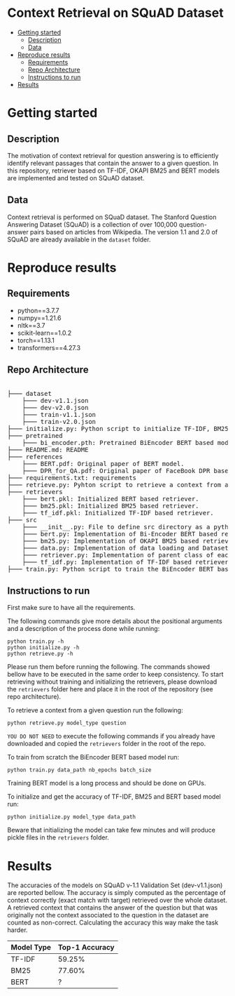 # Context Retrieval on SQuAD Dataset

* [Getting started](#getting-started)
    * [Description](#project-description)
    * [Data](#data)
* [Reproduce results](#reproduce-results)
    * [Requirements](#Requirements)
    * [Repo Architecture](#repo-architecture)
    * [Instructions to run](#instructions-to-run)
* [Results](#results)

# Getting started

## Description
The motivation of context retrieval for question answering is to efficiently identify relevant passages that contain the answer to a given question. In this repository, retriever based on TF-IDF, OKAPI BM25 and BERT models are implemented and tested on SQuAD dataset.

## Data
Context retrieval is performed on SQuaD dataset. The Stanford Question Answering Dataset (SQuAD) is a collection of over 100,000 question-answer pairs based on articles from Wikipedia. The version 1.1 and 2.0 of SQuAD are already available in the `dataset` folder.

# Reproduce results
## Requirements
- python==3.7.7
- numpy==1.21.6
- nltk==3.7
- scikit-learn==1.0.2
- torch==1.13.1
- transformers==4.27.3

## Repo Architecture
<pre>  
├─── dataset
    ├─── dev-v1.1.json
    ├─── dev-v2.0.json
    ├─── train-v1.1.json
    ├─── train-v2.0.json
├─── initialize.py: Python script to initialize TF-IDF, BM25 and BERT based retrievers. Retrievers are saved as pickle files in `retrievers` folder.
├─── pretrained
    ├─── bi_encoder.pth: Pretrained BiEncoder BERT based model.
├─── README.md: README
├─── references
    ├─── BERT.pdf: Original paper of BERT model.
    ├─── DPR_for_QA.pdf: Original paper of FaceBook DPR based on BERT.
├─── requirements.txt: requirements
├─── retrieve.py: Pyhton script to retrieve a context from a given question.
├─── retrievers
    ├─── bert.pkl: Initialized BERT based retriever.
    ├─── bm25.pkl: Initialized BM25 based retriever.
    ├─── tf_idf.pkl: Initialized TF-IDF based retriever.
├─── src
    ├─── __init__.py: File to define src directory as a python package.
    ├─── bert.py: Implementation of Bi-Encoder BERT based retriever.
    ├─── bm25.py: Implementation of OKAPI BM25 based retriever.
    ├─── data.py: Implementation of data loading and Dataset class for SQuAD.
    ├─── retriever.py: Implementation of parent class of each retriever.
    ├─── tf_idf.py: Implementation of TF-IDF based retriever.
├─── train.py: Python script to train the BiEncoder BERT based model. Produce log every epoch in `pretrained` folder.
</pre>

## Instructions to run 
First make sure to have all the requirements.

The following commands give more details about the positional arguments and a description of the process done while running:

```
python train.py -h
python initialize.py -h
python retrieve.py -h
```
Please run them before running the following. The commands showed bellow have to be executed in the same order to keep consistency. To start retrieving without training and initializing the retrievers, please download the `retrievers` folder here and place it in the root of the repository (see repo architecture).

To retrieve a context from a given question run the following:
```
python retrieve.py model_type question
```

`YOU DO NOT NEED` to execute the following commands if you already have downloaded and copied the `retrievers` folder in the root of the repo.

To train from scratch the BiEncoder BERT based model run:
```
python train.py data_path nb_epochs batch_size  
```
Training BERT model is a long process and should be done on GPUs. 

To initialize and get the accuracy of TF-IDF, BM25 and BERT based model run:
```
python initialize.py model_type data_path
```
Beware that initializing the model can take few minutes and will produce pickle files in the `retrievers` folder. 

# Results
The accuracies of the models on SQuAD v-1.1 Validation Set (dev-v1.1.json) are reported bellow. The accuracy is simply computed as the percentage of context correctly (exact match with target) retrieved over the whole dataset. A retrieved context that contains the answer of the question but that was originally not the context associated to the question in the dataset are counted as non-correct. Calculating the accuracy this way make the task harder. 

| Model Type | Top-1 Accuracy |     
|-------------------|------------|
| TF-IDF | 59.25% |       
| BM25 | 77.60% |       
| BERT | ? |       

